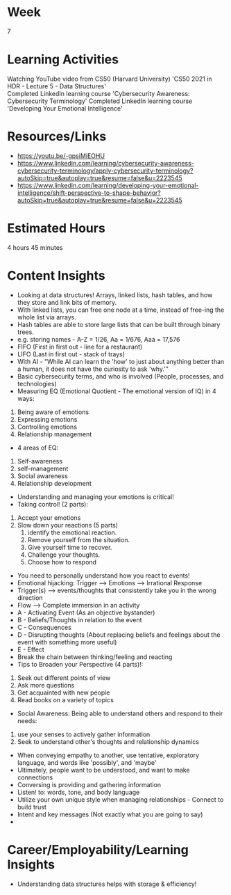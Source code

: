 # Week
7
# Learning Activities
Watching YouTube video from CS50 (Harvard University) 'CS50 2021 in HDR - Lecture 5 - Data Structures'       
Completed LinkedIn learning course 'Cybersecurity Awareness: Cybersecurity Terminology'
Completed LinkedIn learning course 'Developing Your Emotional Intelligence'
# Resources/Links
- https://youtu.be/-gpsiMiEOHU      
- https://www.linkedin.com/learning/cybersecurity-awareness-cybersecurity-terminology/apply-cybersecurity-terminology?autoSkip=true&autoplay=true&resume=false&u=2223545     
- https://www.linkedin.com/learning/developing-your-emotional-intelligence/shift-perspective-to-shape-behavior?autoSkip=true&autoplay=true&resume=false&u=2223545
# Estimated Hours
4 hours 45 minutes
# Content Insights
- Looking at data structures! Arrays, linked lists, hash tables, and how they store and link bits of memory.
- With linked lists, you can free one node at a time, instead of free-ing the whole list via arrays.     
- Hash tables are able to store large lists that can be built through binary trees.     
- e.g. storing names - A-Z = 1/26, Aa = 1/676, Aaa = 17,576      
- FIFO (First in first out - line for a restaurant)      
- LIFO (Last in first out - stack of trays)      
- With AI - "While AI can learn the 'how' to just about anything better than a human, it does not have the curiosity to ask 'why.'"     
- Basic cybersecurity terms, and who is involved (People, processes, and technologies)      
- Measuring EQ (Emotional Quotient - The emotional version of IQ) in 4 ways:     
1. Being aware of emotions     
2. Expressing emotions     
3. Controlling emotions     
4. Relationship management     
- 4 areas of EQ:      
1. Self-awareness     
2. self-management     
3. Social awareness     
4. Relationship development     
- Understanding and managing your emotions is critical!     
- Taking control! (2 parts):      
1. Accept your emotions      
2. Slow down your reactions (5 parts)        
   1. identify the emotional reaction.      
   2. Remove yourself from the situation.      
   3. Give yourself time to recover.      
   4. Challenge your thoughts.        
   5. Choose how to respond          
- You need to personally understand how you react to events!      
- Emotional hijacking: Trigger --> Emotions --> Irrational Response     
- Trigger(s) --> events/thoughts that consistently take you in the wrong direction       
- Flow --> Complete immersion in an activity        
- A - Activating Event (As an objective bystander)     
- B - Beliefs/Thoughts in relation to the event     
- C - Consequences     
- D - Disrupting thoughts (About replacing beliefs and feelings about the event with something more useful)     
- E - Effect    
- Break the chain between thinking/feeling and reacting   
- Tips to Broaden your Perspective (4 parts)!:      
1. Seek out different points of view      
2. Ask more questions      
3. Get acquainted with new people       
4. Read books on a variety of topics      
- Social Awareness: Being able to understand others and respond to their needs:          
1. use your senses to actively gather information         
2. Seek to understand other's thoughts and relationship dynamics        
- When conveying empathy to another, use tentative, exploratory language, and words like 'possibly', and 'maybe'         
- Ultimately, people want to be understood, and want to make connections       
- Conversing is providing and gathering information      
- Listen! to: words, tone, and body language      
- Utilize your own unique style when managing relationships - Connect to build trust        
- Intent and key messages (Not exactly what you are going to say)        
- 
# Career/Employability/Learning Insights
- Understanding data structures helps with storage & efficiency!